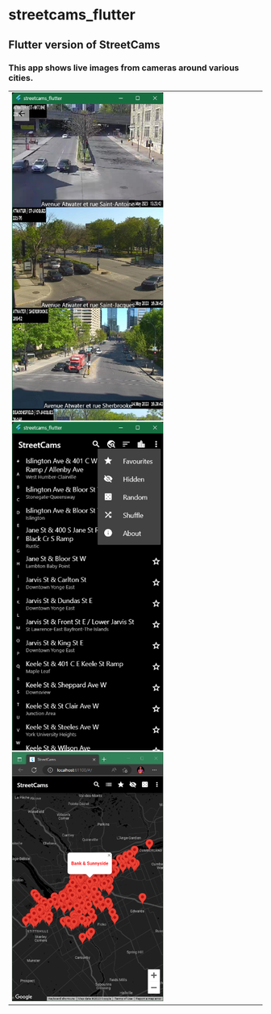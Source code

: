 # streetcams_flutter

## Flutter version of StreetCams

### This app shows live images from cameras around various cities.

<table>
<td>
<img src="screenshots/streetcams_flutter 14 May 2023 4_32_45 PM.png" alt="drawing" width="300"/>
<img src="screenshots/streetcams_flutter 14 May 2023 4_31_58 PM.png" alt="drawing" width="300"/>
<img src="screenshots/Screenshot 2023-02-19 172838.png" alt="drawing" width="300"/>
</td>
</table>
